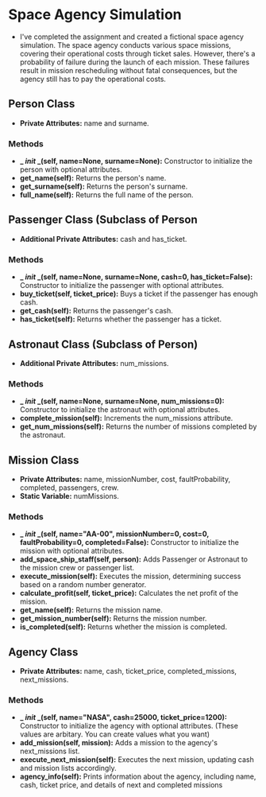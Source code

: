 # Space Agency Simulation
* I've completed the assignment and created a fictional space agency simulation. The space agency conducts various space missions, covering their operational costs through ticket sales. However, there's a probability of failure during the launch of each mission. These failures result in mission rescheduling without fatal consequences, but the agency still has to pay the operational costs.
## Person Class
* **Private Attributes:** name and surname.
### Methods

* **_ _init_ _(self, name=None, surname=None):** Constructor to initialize the person with optional attributes.
* **get_name(self):** Returns the person's name.
* **get_surname(self):** Returns the person's surname.
* **full_name(self):** Returns the full name of the person.
## Passenger Class (Subclass of Person
* **Additional Private Attributes:** cash and has_ticket.
### Methods
* **_ _init_ _(self, name=None, surname=None, cash=0, has_ticket=False):** Constructor to initialize the passenger with optional attributes.
* **buy_ticket(self, ticket_price):** Buys a ticket if the passenger has enough cash.
* **get_cash(self):** Returns the passenger's cash.
* **has_ticket(self):** Returns whether the passenger has a ticket.
## Astronaut Class (Subclass of Person)
* **Additional Private Attributes:** num_missions.
### Methods
* **_ _init_ _(self, name=None, surname=None, num_missions=0):** Constructor to initialize the astronaut with optional attributes.
* **complete_mission(self):** Increments the num_missions attribute.
* **get_num_missions(self):** Returns the number of missions completed by the astronaut.
## Mission Class
* **Private Attributes:** name, missionNumber, cost, faultProbability, completed, passengers, crew.
* **Static Variable:** numMissions.
### Methods
* **_ _init_ _(self, name="AA-00", missionNumber=0, cost=0, faultProbability=0, completed=False):** Constructor to initialize the mission with optional attributes.
* **add_space_ship_staff(self, person):** Adds Passenger or Astronaut to the mission crew or passenger list.
* **execute_mission(self):** Executes the mission, determining success based on a random number generator.
* **calculate_profit(self, ticket_price):** Calculates the net profit of the mission.
* **get_name(self):** Returns the mission name.
* **get_mission_number(self):** Returns the mission number.
* **is_completed(self):** Returns whether the mission is completed.
## Agency Class
* **Private Attributes:** name, cash, ticket_price, completed_missions, next_missions.
### Methods
* **_ _init_ _(self, name="NASA", cash=25000, ticket_price=1200):** Constructor to initialize the agency with optional attributes. (These values are arbitary. You can create values what you want)
* **add_mission(self, mission):** Adds a mission to the agency's next_missions list.
* **execute_next_mission(self):** Executes the next mission, updating cash and mission lists accordingly.
* **agency_info(self):** Prints information about the agency, including name, cash, ticket price, and details of next and completed missions
